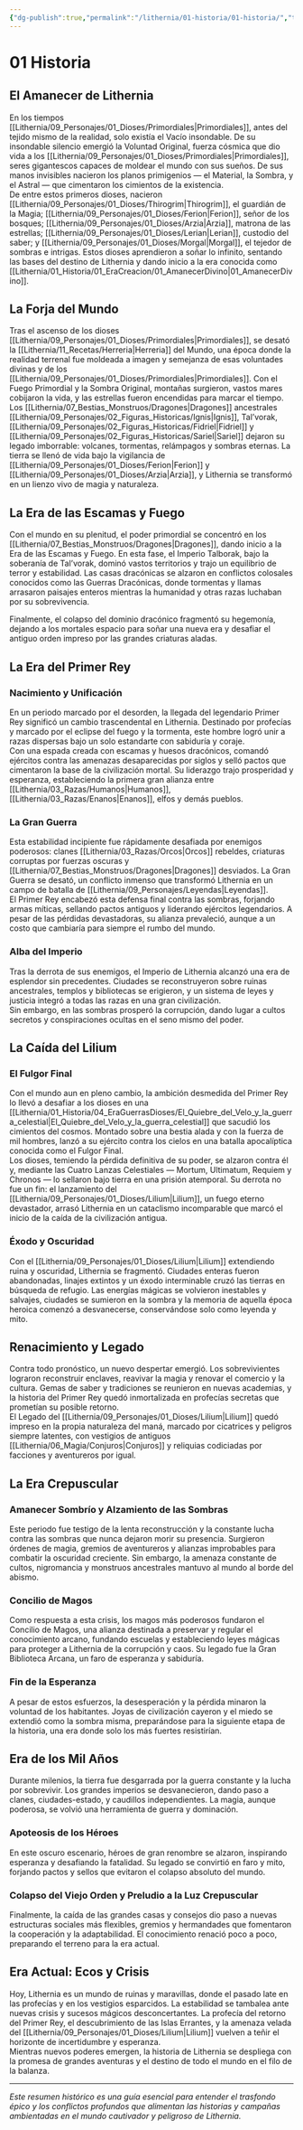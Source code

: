 ```yaml
---
{"dg-publish":true,"permalink":"/lithernia/01-historia/01-historia/","title":"Historia de Lithernia","tags":["lithernia","historia","lore","creacion","dioses","Dragones","Primer_Rey"]}
---
```


# 01 Historia

## El Amanecer de Lithernia

En los tiempos [[Lithernia/09_Personajes/01_Dioses/Primordiales\|Primordiales]], antes del tejido mismo de la realidad, solo existía el Vacío insondable. De su insondable silencio emergió la Voluntad Original, fuerza cósmica que dio vida a los [[Lithernia/09_Personajes/01_Dioses/Primordiales\|Primordiales]], seres gigantescos capaces de moldear el mundo con sus sueños. De sus manos invisibles nacieron los planos primigenios — el Material, la Sombra, y el Astral — que cimentaron los cimientos de la existencia.  
De entre estos primeros dioses, nacieron [[Lithernia/09_Personajes/01_Dioses/Thirogrim\|Thirogrim]], el guardián de la Magia; [[Lithernia/09_Personajes/01_Dioses/Ferion\|Ferion]], señor de los bosques; [[Lithernia/09_Personajes/01_Dioses/Arzia\|Arzia]], matrona de las estrellas; [[Lithernia/09_Personajes/01_Dioses/Lerian\|Lerian]], custodio del saber; y [[Lithernia/09_Personajes/01_Dioses/Morgal\|Morgal]], el tejedor de sombras e intrigas. Estos dioses aprendieron a soñar lo infinito, sentando las bases del destino de Lithernia y dando inicio a la era conocida como [[Lithernia/01_Historia/01_EraCreacion/01_AmanecerDivino\|01_AmanecerDivino]].

## La Forja del Mundo

Tras el ascenso de los dioses [[Lithernia/09_Personajes/01_Dioses/Primordiales\|Primordiales]], se desató la [[Lithernia/11_Recetas/Herreria\|Herreria]] del Mundo, una época donde la realidad terrenal fue moldeada a imagen y semejanza de esas voluntades divinas y de los [[Lithernia/09_Personajes/01_Dioses/Primordiales\|Primordiales]]. Con el Fuego Primordial y la Sombra Original, montañas surgieron, vastos mares cobijaron la vida, y las estrellas fueron encendidas para marcar el tiempo. Los [[Lithernia/07_Bestias_Monstruos/Dragones\|Dragones]] ancestrales [[Lithernia/09_Personajes/02_Figuras_Historicas/Ignis\|Ignis]], Tal’vorak, [[Lithernia/09_Personajes/02_Figuras_Historicas/Fidriel\|Fidriel]] y [[Lithernia/09_Personajes/02_Figuras_Historicas/Sariel\|Sariel]] dejaron su legado imborrable: volcanes, tormentas, relámpagos y sombras eternas. La tierra se llenó de vida bajo la vigilancia de [[Lithernia/09_Personajes/01_Dioses/Ferion\|Ferion]] y [[Lithernia/09_Personajes/01_Dioses/Arzia\|Arzia]], y Lithernia se transformó en un lienzo vivo de magia y naturaleza.

## La Era de las Escamas y Fuego

Con el mundo en su plenitud, el poder primordial se concentró en los [[Lithernia/07_Bestias_Monstruos/Dragones\|Dragones]], dando inicio a la Era de las Escamas y Fuego. En esta fase, el Imperio Talborak, bajo la soberanía de Tal’vorak, dominó vastos territorios y trajo un equilibrio de terror y estabilidad. Las casas dracónicas se alzaron en conflictos colosales conocidos como las Guerras Dracónicas, donde tormentas y llamas arrasaron paisajes enteros mientras la humanidad y otras razas luchaban por su sobrevivencia.

Finalmente, el colapso del dominio dracónico fragmentó su hegemonía, dejando a los mortales espacio para soñar una nueva era y desafiar el antiguo orden impreso por las grandes criaturas aladas.

## La Era del Primer Rey

### Nacimiento y Unificación

En un periodo marcado por el desorden, la llegada del legendario Primer Rey significó un cambio trascendental en Lithernia. Destinado por profecías y marcado por el eclipse del fuego y la tormenta, este hombre logró unir a razas dispersas bajo un solo estandarte con sabiduría y coraje.  
Con una espada creada con escamas y huesos dracónicos, comandó ejércitos contra las amenazas desaparecidas por siglos y selló pactos que cimentaron la base de la civilización mortal. Su liderazgo trajo prosperidad y esperanza, estableciendo la primera gran alianza entre [[Lithernia/03_Razas/Humanos\|Humanos]], [[Lithernia/03_Razas/Enanos\|Enanos]], elfos y demás pueblos.

### La Gran Guerra

Esta estabilidad incipiente fue rápidamente desafiada por enemigos poderosos: clanes [[Lithernia/03_Razas/Orcos\|Orcos]] rebeldes, criaturas corruptas por fuerzas oscuras y [[Lithernia/07_Bestias_Monstruos/Dragones\|Dragones]] desviados. La Gran Guerra se desató, un conflicto inmenso que transformó Lithernia en un campo de batalla de [[Lithernia/09_Personajes/Leyendas\|Leyendas]].  
El Primer Rey encabezó esta defensa final contra las sombras, forjando armas míticas, sellando pactos antiguos y liderando ejércitos legendarios. A pesar de las pérdidas devastadoras, su alianza prevaleció, aunque a un costo que cambiaría para siempre el rumbo del mundo.

### Alba del Imperio

Tras la derrota de sus enemigos, el Imperio de Lithernia alcanzó una era de esplendor sin precedentes. Ciudades se reconstruyeron sobre ruinas ancestrales, templos y bibliotecas se erigieron, y un sistema de leyes y justicia integró a todas las razas en una gran civilización.  
Sin embargo, en las sombras prosperó la corrupción, dando lugar a cultos secretos y conspiraciones ocultas en el seno mismo del poder.

## La Caída del Lilium

### El Fulgor Final

Con el mundo aun en pleno cambio, la ambición desmedida del Primer Rey lo llevó a desafiar a los dioses en una [[Lithernia/01_Historia/04_EraGuerrasDioses/El_Quiebre_del_Velo_y_la_guerra_celestial\|El_Quiebre_del_Velo_y_la_guerra_celestial]] que sacudió los cimientos del cosmos. Montado sobre una bestia alada y con la fuerza de mil hombres, lanzó a su ejército contra los cielos en una batalla apocalíptica conocida como el Fulgor Final.  
Los dioses, temiendo la pérdida definitiva de su poder, se alzaron contra él y, mediante las Cuatro Lanzas Celestiales — Mortum, Ultimatum, Requiem y Chronos — lo sellaron bajo tierra en una prisión atemporal. Su derrota no fue un fin: el lanzamiento del [[Lithernia/09_Personajes/01_Dioses/Lilium\|Lilium]], un fuego eterno devastador, arrasó Lithernia en un cataclismo incomparable que marcó el inicio de la caída de la civilización antigua.

### Éxodo y Oscuridad

Con el [[Lithernia/09_Personajes/01_Dioses/Lilium\|Lilium]] extendiendo ruina y oscuridad, Lithernia se fragmentó. Ciudades enteras fueron abandonadas, linajes extintos y un éxodo interminable cruzó las tierras en búsqueda de refugio. Las energías mágicas se volvieron inestables y salvajes, ciudades se sumieron en la sombra y la memoria de aquella época heroica comenzó a desvanecerse, conservándose solo como leyenda y mito.

## Renacimiento y Legado

Contra todo pronóstico, un nuevo despertar emergió. Los sobrevivientes lograron reconstruir enclaves, reavivar la magia y renovar el comercio y la cultura. Gemas de saber y tradiciones se reunieron en nuevas academias, y la historia del Primer Rey quedó inmortalizada en profecías secretas que prometían su posible retorno.  
El Legado del [[Lithernia/09_Personajes/01_Dioses/Lilium\|Lilium]] quedó impreso en la propia naturaleza del maná, marcado por cicatrices y peligros siempre latentes, con vestigios de antiguos [[Lithernia/06_Magia/Conjuros\|Conjuros]] y reliquias codiciadas por facciones y aventureros por igual.

## La Era Crepuscular

### Amanecer Sombrío y Alzamiento de las Sombras

Este periodo fue testigo de la lenta reconstrucción y la constante lucha contra las sombras que nunca dejaron morir su presencia. Surgieron órdenes de magia, gremios de aventureros y alianzas improbables para combatir la oscuridad creciente. Sin embargo, la amenaza constante de cultos, nigromancia y monstruos ancestrales mantuvo al mundo al borde del abismo.

### Concilio de Magos

Como respuesta a esta crisis, los magos más poderosos fundaron el Concilio de Magos, una alianza destinada a preservar y regular el conocimiento arcano, fundando escuelas y estableciendo leyes mágicas para proteger a Lithernia de la corrupción y caos. Su legado fue la Gran Biblioteca Arcana, un faro de esperanza y sabiduría.

### Fin de la Esperanza

A pesar de estos esfuerzos, la desesperación y la pérdida minaron la voluntad de los habitantes. Joyas de civilización cayeron y el miedo se extendió como la sombra misma, preparándose para la siguiente etapa de la historia, una era donde solo los más fuertes resistirían.

## Era de los Mil Años

Durante milenios, la tierra fue desgarrada por la guerra constante y la lucha por sobrevivir. Los grandes imperios se desvanecieron, dando paso a clanes, ciudades-estado, y caudillos independientes. La magia, aunque poderosa, se volvió una herramienta de guerra y dominación.

### Apoteosis de los Héroes

En este oscuro escenario, héroes de gran renombre se alzaron, inspirando esperanza y desafiando la fatalidad. Su legado se convirtió en faro y mito, forjando pactos y sellos que evitaron el colapso absoluto del mundo.

### Colapso del Viejo Orden y Preludio a la Luz Crepuscular

Finalmente, la caída de las grandes casas y consejos dio paso a nuevas estructuras sociales más flexibles, gremios y hermandades que fomentaron la cooperación y la adaptabilidad. El conocimiento renació poco a poco, preparando el terreno para la era actual.

## Era Actual: Ecos y Crisis

Hoy, Lithernia es un mundo de ruinas y maravillas, donde el pasado late en las profecías y en los vestigios esparcidos. La estabilidad se tambalea ante nuevas crisis y sucesos mágicos desconcertantes. La profecía del retorno del Primer Rey, el descubrimiento de las Islas Errantes, y la amenaza velada del [[Lithernia/09_Personajes/01_Dioses/Lilium\|Lilium]] vuelven a teñir el horizonte de incertidumbre y esperanza.  
Mientras nuevos poderes emergen, la historia de Lithernia se despliega con la promesa de grandes aventuras y el destino de todo el mundo en el filo de la balanza.

---

*Este resumen histórico es una guía esencial para entender el trasfondo épico y los conflictos profundos que alimentan las historias y campañas ambientadas en el mundo cautivador y peligroso de Lithernia.*
